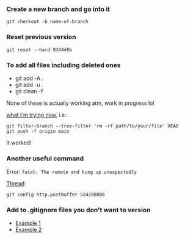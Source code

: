 ### Create a new branch and go into it
```
git checkout -b name-of-branch
```

### Reset previous version
```
git reset --hard 9344d8b
```

### To add all files including deleted ones
* git add -A . 
* git add -u .
* git clean -f

None of these is actually working atm, work in progress lol

[what I'm trying now](https://stackoverflow.com/questions/45342654/failing-to-push-to-github-this-exceeds-githubs-file-size-limit), i.e.:
```
git filter-branch --tree-filter 'rm -rf path/to/your/file' HEAD
git push -f origin main
```
It worked!

### Another useful command
Error: ```fatal: The remote end hung up unexpectedly```

[Thread](https://stackoverflow.com/questions/15240815/git-fatal-the-remote-end-hung-up-unexpectedly):
```
git config http.postBuffer 524288000
```

### Add to .gitignore files you don't want to version

* [Example 1](https://github.com/annacuomo/TenK10K_analyses_HPC/blob/main/.gitignore)
* [Example 2](https://github.com/annacuomo/CellRegMap_analyses/blob/main/.gitignore)
